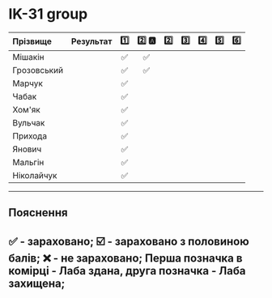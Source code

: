 # IK-31 group

| Прізвище    | Результат  | :one: | :two: :a: | :two: | :three: | :four: | :five: | :six: |
| :---------- | :---: |:-------------------------------------:|:-------------------------------------:|:-------------------------------------:|:-------------------------------------:|:-------------------------------------:|:-------------------------------------:|:-------------------------------------:|
| Мішакін     | | :white_check_mark: | :white_check_mark: |  |  |  |  | |
| Грозовський | | :white_check_mark: | :white_check_mark: |  |  |  |  | |
| Марчук      | | :white_check_mark: |  |  |  |  |  | |
| Чабак       | | :white_check_mark: |  |  |  |  |  | |
| Хом'як      | | :white_check_mark: |  |  |  |  |  | |
| Вульчак     | | :white_check_mark: |  |  |  |  |  | |
| Прихода     | | :white_check_mark: |  |  |  |  |  | |
| Янович      | | :white_check_mark: |  |  |  |  |  | |
| Мальгін     | | :white_check_mark: |  |  |  |  |  | |
| Ніколайчук  | | :white_check_mark: |  |  |  |  |  | |

---
## Пояснення
:white_check_mark: - зараховано;
:ballot_box_with_check: - зараховано з половиною балів;
:x: - не зараховано;
Перша позначка в комірці - Лаба здана, друга позначка - Лаба захищена;
---
